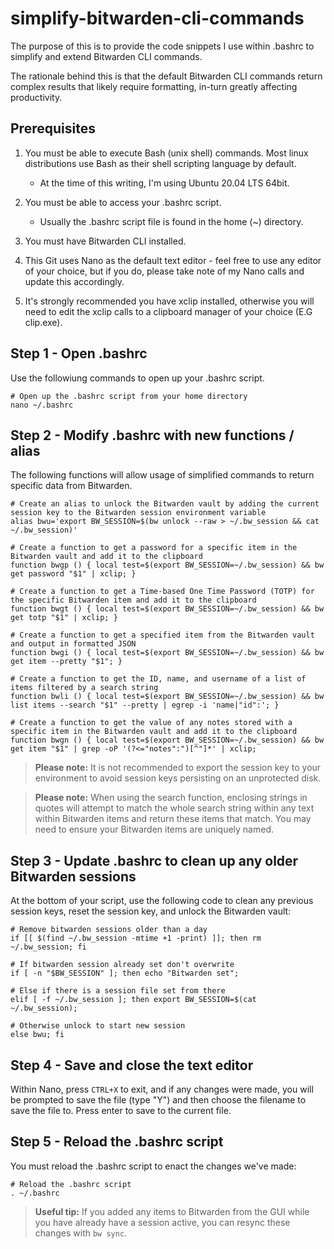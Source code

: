 # simplify-bitwarden-cli-commands

The purpose of this is to provide the code snippets I use within .bashrc to simplify and extend Bitwarden CLI commands.

The rationale behind this is that the default Bitwarden CLI commands return complex results that likely require formatting, in-turn greatly affecting productivity.

## Prerequisites

1. You must be able to execute Bash (unix shell) commands. Most linux distributions use Bash as their shell scripting language by default.
     - At the time of this writing, I'm using Ubuntu 20.04 LTS 64bit.

2. You must be able to access your .bashrc script.
     - Usually the .bashrc script file is found in the home (~) directory.

3. You must have Bitwarden CLI installed.

4. This Git uses Nano as the default text editor - feel free to use any editor of your choice, but if you do, please take note of my Nano calls and update this accordingly.

5. It's strongly recommended you have xclip installed, otherwise you will need to edit the xclip calls to a clipboard manager of your choice (E.G clip.exe).

## Step 1 - Open .bashrc

Use the followiung commands to open up your .bashrc script.

```
# Open up the .bashrc script from your home directory
nano ~/.bashrc
```

## Step 2 - Modify .bashrc with new functions / alias

The following functions will allow usage of simplified commands to return specific data from Bitwarden.

```
# Create an alias to unlock the Bitwarden vault by adding the current session key to the Bitwarden session environment variable
alias bwu='export BW_SESSION=$(bw unlock --raw > ~/.bw_session && cat ~/.bw_session)'

# Create a function to get a password for a specific item in the Bitwarden vault and add it to the clipboard
function bwgp () { local test=$(export BW_SESSION=~/.bw_session) && bw get password "$1" | xclip; }

# Create a function to get a Time-based One Time Password (TOTP) for the specific Bitwarden item and add it to the clipboard
function bwgt () { local test=$(export BW_SESSION=~/.bw_session) && bw get totp "$1" | xclip; }

# Create a function to get a specified item from the Bitwarden vault and output in formatted JSON
function bwgi () { local test=$(export BW_SESSION=~/.bw_session) && bw get item --pretty "$1"; }

# Create a function to get the ID, name, and username of a list of items filtered by a search string
function bwli () { local test=$(export BW_SESSION=~/.bw_session) && bw list items --search "$1" --pretty | egrep -i 'name|"id":'; }

# Create a function to get the value of any notes stored with a specific item in the Bitwarden vault and add it to the clipboard
function bwgn () { local test=$(export BW_SESSION=~/.bw_session) && bw get item "$1" | grep -oP '(?<="notes":")[^"]*' | xclip;
```


>**Please note:** It is not recommended to export the session key to your environment to avoid session keys persisting on an unprotected disk.

>**Please note:** When using the search function, enclosing strings in quotes will attempt to match the whole search string within any text within Bitwarden items and return these items that match. You may need to ensure your Bitwarden items are uniquely named.

## Step 3 - Update .bashrc to clean up any older Bitwarden sessions

At the bottom of your script, use the following code to clean any previous session keys, reset the session key, and unlock the Bitwarden vault:

```
# Remove bitwarden sessions older than a day
if [[ $(find ~/.bw_session -mtime +1 -print) ]]; then rm ~/.bw_session; fi

# If bitwarden session already set don't overwrite
if [ -n "$BW_SESSION" ]; then echo "Bitwarden set";

# Else if there is a session file set from there
elif [ -f ~/.bw_session ]; then export BW_SESSION=$(cat ~/.bw_session);

# Otherwise unlock to start new session
else bwu; fi
```

## Step 4 - Save and close the text editor

Within Nano, press ```CTRL+X``` to exit, and if any changes were made, you will be prompted to save the file (type "Y") and then choose the filename to save the file to. Press enter to save to the current file.

## Step 5 - Reload the .bashrc script

You must reload the .bashrc script to enact the changes we've made:

```
# Reload the .bashrc script
. ~/.bashrc
```

>**Useful tip:** If you added any items to Bitwarden from the GUI while you have already have a session active, you can resync these changes with ```bw sync```.
